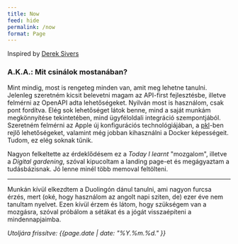 ```yaml
---
title: Now
feed: hide
permalink: /now
format: Page
---
```

Inspired by [Derek Sivers](https://sive.rs/nowff)

### A.K.A.: Mit csinálok mostanában?

Mint mindig, most is rengeteg minden van, amit meg lehetne tanulni. Jelenleg szeretném kicsit belevetni magam az API-first fejlesztésbe, illetve felmérni az OpenAPI adta lehetőségeket. 
Nyilván most is használom, csak pont fordítva. Elég sok lehetőséget látok benne, mind a saját munkám megkönnyítése tekintetében, mind ügyféloldali integráció szempontjából. Szeretném felmérni az Apple új konfigurációs technológiájában, a [pkl](https://pkl-lang.org/)-ben rejlő lehetőségeket, valamint még jobban kihasználni a Docker képességeit. Tudom, ez elég soknak tűnik.

Nagyon felkeltette az érdeklődésem ez a *Today I learnt* "mozgalom", illetve a *Digital gardening*, szóval kipucoltam a landing page-et és megágyaztam a tudásbázisnak. Jó lenne minél több memoval feltölteni.

---

Munkán kívül elkezdtem a Duolingón dánul tanulni, ami nagyon furcsa érzés, mert (oké, hogy használom az angolt napi sziten, de) ezer éve nem tanultam nyelvet. Ezen kívül érzem és látom, hogy szükségem van a mozgásra, szóval 
próbálom a sétákat és a jógát visszaépíteni a mindennapjaimba.





<i> Utoljára frissítve: {{page.date | date: "%Y.%m.%d." }} </i>
